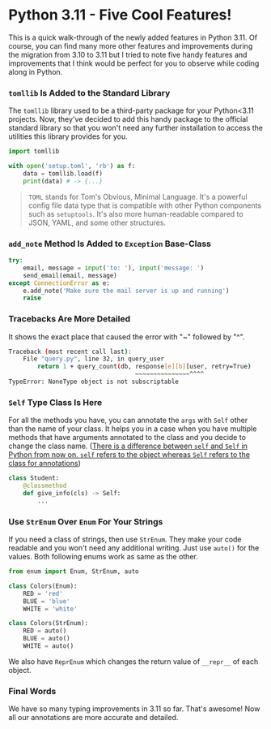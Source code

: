 # Python 3.11 - Five Cool Features!

This is a quick walk-through of the newly added features in Python 3.11. Of course, you can find many more other features and improvements during the migration from 3.10 to 3.11 but I tried to note five handy features and improvements that I think would be perfect for you to observe while coding along in Python.

### `tomllib` Is Added to the Standard Library
The `tomllib` library used to be a third-party package for your Python<3.11 projects. Now, they've decided to add this handy package to the official standard library so that you won't need any further installation to access the utilities this library provides for you.

```python
import tomllib

with open('setup.toml', 'rb') as f:
    data = tomllib.load(f)
    print(data) # -> {...}
```

> `TOML` stands for Tom's Obvious, Minimal Language. It's a powerful config file data type that is compatible with other Python components such as `setuptools`. It's also more human-readable compared to JSON, YAML, and some other structures.

###  `add_note` Method Is Added to `Exception` Base-Class

```python
try:
    email, message = input('to: '), input('message: ')
    send_email(email, message)
except ConnectionError as e:
    e.add_note('Make sure the mail server is up and running')
    raise
```

### Tracebacks Are More Detailed
It shows the exact place that caused the error with "~" followed by "^".

```sh
Traceback (most recent call last):
    File "query.py", line 32, in query_user
        return 1 + query_count(db, response[e][b][user, retry=True)
                                   ~~~~~~~~~~~~~~~^^^^
TypeError: NoneType object is not subscriptable 
```
### `Self` Type Class Is Here
For all the methods you have, you can annotate the `args` with `Self` other than the name of your class. It helps you in a case when you have multiple methods that have arguments annotated to the class and you decide to change the class name. ([There is a difference between `self` and `Self` in Python from now on. `self` refers to the object whereas `Self` refers to the class for annotations](https://docs.python.org/3.11/library/typing.html#typing.Self))

```python
class Student:
    @classmethod
    def give_info(cls) -> Self:
        ...
```

### Use `StrEnum` Over `Enum` For Your Strings
If you need a class of strings, then use `StrEnum`. They make your code readable and you won't need any additional writing. Just use `auto()` for the values. Both following enums work as same as the other.

```python
from enum import Enum, StrEnum, auto

class Colors(Enum):
    RED = 'red'
    BLUE = 'blue'
    WHITE = 'white'

class Colors(StrEnum):
    RED = auto()
    BLUE = auto()
    WHITE = auto()
```

We also have `ReprEnum` which changes the return value of `__repr__` of each object.

### Final Words
We have so many typing improvements in 3.11 so far. That's awesome! Now all our annotations are more accurate and detailed.